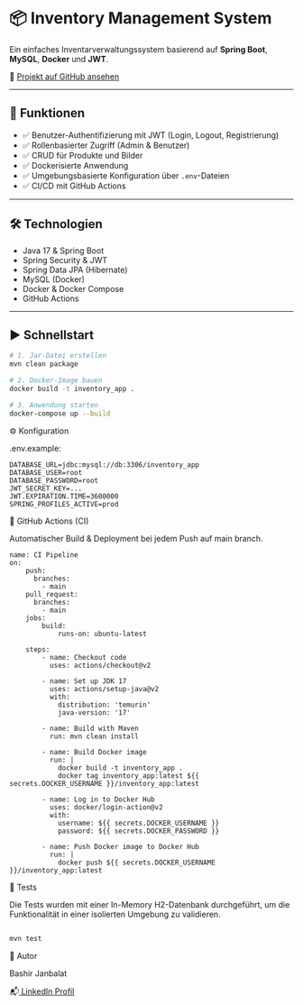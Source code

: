 # 📦 Inventory Management System

Ein einfaches Inventarverwaltungssystem basierend auf **Spring Boot**, **MySQL**, **Docker** und **JWT**.

🔗 [Projekt auf GitHub ansehen](https://github.com/Bashir-Janbalat/inventory_app)

---

## 🚀 Funktionen

- ✅ Benutzer-Authentifizierung mit JWT (Login, Logout, Registrierung)
- ✅ Rollenbasierter Zugriff (Admin & Benutzer)
- ✅ CRUD für Produkte und Bilder
- ✅ Dockerisierte Anwendung
- ✅ Umgebungsbasierte Konfiguration über `.env`-Dateien
- ✅ CI/CD mit GitHub Actions

---

## 🛠️ Technologien

- Java 17 & Spring Boot
- Spring Security & JWT
- Spring Data JPA (Hibernate)
- MySQL (Docker)
- Docker & Docker Compose
- GitHub Actions

---

## ▶️ Schnellstart

```bash
# 1. Jar-Datei erstellen
mvn clean package

# 2. Docker-Image bauen
docker build -t inventory_app .

# 3. Anwendung starten
docker-compose up --build
````
⚙️ Konfiguration

.env.example:
````
DATABASE_URL=jdbc:mysql://db:3306/inventory_app
DATABASE_USER=root
DATABASE_PASSWORD=root
JWT_SECRET_KEY=...
JWT.EXPIRATION.TIME=3600000
SPRING_PROFILES_ACTIVE=prod
````
📄 GitHub Actions (CI)


Automatischer Build & Deployment bei jedem Push auf main branch.

````
name: CI Pipeline
on:
    push:
      branches:
        - main
    pull_request:
      branches:
        - main
    jobs:
        build:
            runs-on: ubuntu-latest

    steps:
        - name: Checkout code
          uses: actions/checkout@v2

        - name: Set up JDK 17
          uses: actions/setup-java@v2
          with:
            distribution: 'temurin'
            java-version: '17'

        - name: Build with Maven
          run: mvn clean install

        - name: Build Docker image
          run: |
            docker build -t inventory_app .
            docker tag inventory_app:latest ${{ secrets.DOCKER_USERNAME }}/inventory_app:latest

        - name: Log in to Docker Hub
          uses: docker/login-action@v2
          with:
            username: ${{ secrets.DOCKER_USERNAME }}
            password: ${{ secrets.DOCKER_PASSWORD }}

        - name: Push Docker image to Docker Hub
          run: |
            docker push ${{ secrets.DOCKER_USERNAME }}/inventory_app:latest
````
🧪 Tests 

Die Tests wurden mit einer In-Memory H2-Datenbank durchgeführt, um die Funktionalität in einer isolierten Umgebung zu validieren.

````bash

mvn test
````

🧠 Autor

Bashir Janbalat

📬[ LinkedIn Profil](https://www.linkedin.com/in/bashir-janbalat/)



